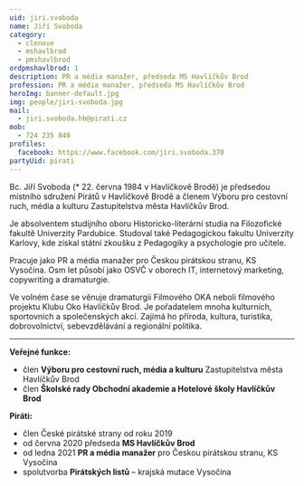 ```yaml
---
uid: jiri.svoboda
name: Jiří Svoboda
category:
  - clenove
  - mshavlbrod
  - pmshavlbrod
ordpmshavlbrod: 1
description: PR a média manažer, předseda MS Havlíčkův Brod
profession: PR a média manažer, předseda MS Havlíčkův Brod
heroImg: banner-default.jpg
img: people/jiri-svoboda.jpg
mail:
  - jiri.svoboda.hb@pirati.cz
mob:
  - 724 235 840
profiles:
  facebook: https://www.facebook.com/jiri.svoboda.370
partyUid: pirati
---
```


Bc. Jiří Svoboda (* 22. června 1984 v Havlíčkově Brodě) je předsedou místního sdružení Pirátů v Havlíčkově Brodě a členem Výboru pro cestovní ruch, média a kulturu Zastupitelstva města Havlíčkův Brod.

Je absolventem studijního oboru Historicko-literární studia na Filozofické fakultě Univerzity Pardubice. Studoval také Pedagogickou fakultu Univerzity Karlovy, kde získal státní zkoušku z Pedagogiky a psychologie pro učitele.

Pracuje jako PR a média manažer pro Českou pirátskou stranu, KS Vysočina. Osm let působí jako OSVČ v oborech IT, internetový marketing, copywriting a dramaturgie.

Ve volném čase se věnuje dramaturgii Filmového OKA neboli filmového projektu Klubu Oko Havlíčkův Brod. Je pořadatelem mnoha kulturních, sportovních a společenských akcí. Zajímá ho příroda, kultura, turistika, dobrovolnictví, sebevzdělávání a regionální politika.

---
**Veřejné funkce:**
* člen **Výboru pro cestovní ruch, média a kulturu** Zastupitelstva města Havlíčkův Brod
*	člen **Školské rady Obchodní akademie a Hotelové školy Havlíčkův Brod**


**Piráti:**
* člen České pirátské strany od roku 2019
*	od června 2020 předseda **MS Havlíčkův Brod**
*	od ledna 2021 **PR a média manažer** pro Českou pirátskou stranu, KS Vysočina
*	spolutvorba **Pirátských listů** – krajská mutace Vysočina
